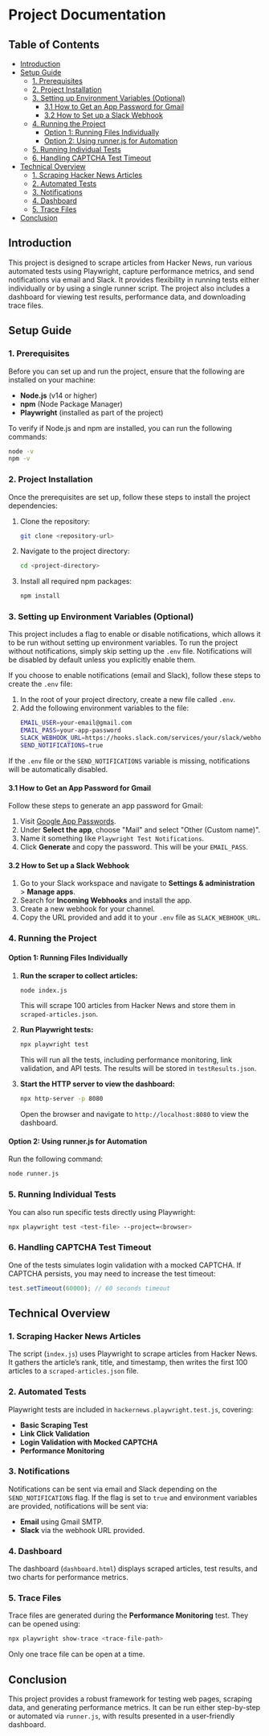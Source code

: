 
# Project Documentation

## Table of Contents
- [Introduction](#introduction)
- [Setup Guide](#setup-guide)
  - [1. Prerequisites](#1-prerequisites)
  - [2. Project Installation](#2-project-installation)
  - [3. Setting up Environment Variables (Optional)](#3-setting-up-environment-variables-optional)
    - [3.1 How to Get an App Password for Gmail](#31-how-to-get-an-app-password-for-gmail)
    - [3.2 How to Set up a Slack Webhook](#32-how-to-set-up-a-slack-webhook)
  - [4. Running the Project](#4-running-the-project)
    - [Option 1: Running Files Individually](#option-1-running-files-individually)
    - [Option 2: Using runner.js for Automation](#option-2-using-runnerjs-for-automation)
  - [5. Running Individual Tests](#5-running-individual-tests)
  - [6. Handling CAPTCHA Test Timeout](#6-handling-captcha-test-timeout)
- [Technical Overview](#technical-overview)
  - [1. Scraping Hacker News Articles](#1-scraping-hacker-news-articles)
  - [2. Automated Tests](#2-automated-tests)
  - [3. Notifications](#3-notifications)
  - [4. Dashboard](#4-dashboard)
  - [5. Trace Files](#5-trace-files)
- [Conclusion](#conclusion)

## Introduction
This project is designed to scrape articles from Hacker News, run various automated tests using Playwright, capture performance metrics, and send notifications via email and Slack. It provides flexibility in running tests either individually or by using a single runner script. The project also includes a dashboard for viewing test results, performance data, and downloading trace files.

## Setup Guide

### 1. Prerequisites
Before you can set up and run the project, ensure that the following are installed on your machine:
- **Node.js** (v14 or higher)
- **npm** (Node Package Manager)
- **Playwright** (installed as part of the project)
  
To verify if Node.js and npm are installed, you can run the following commands:
```bash
node -v
npm -v
```

### 2. Project Installation
Once the prerequisites are set up, follow these steps to install the project dependencies:
1. Clone the repository:
   ```bash
   git clone <repository-url>
   ```
2. Navigate to the project directory:
   ```bash
   cd <project-directory>
   ```
3. Install all required npm packages:
   ```bash
   npm install
   ```

### 3. Setting up Environment Variables (Optional)
This project includes a flag to enable or disable notifications, which allows it to be run without setting up environment variables. To run the project without notifications, simply skip setting up the `.env` file. Notifications will be disabled by default unless you explicitly enable them.

If you choose to enable notifications (email and Slack), follow these steps to create the `.env` file:

1. In the root of your project directory, create a new file called `.env`.
2. Add the following environment variables to the file:
   ```bash
   EMAIL_USER=your-email@gmail.com
   EMAIL_PASS=your-app-password
   SLACK_WEBHOOK_URL=https://hooks.slack.com/services/your/slack/webhook/url
   SEND_NOTIFICATIONS=true
   ```

If the `.env` file or the `SEND_NOTIFICATIONS` variable is missing, notifications will be automatically disabled.

#### 3.1 How to Get an App Password for Gmail
Follow these steps to generate an app password for Gmail:
1. Visit [Google App Passwords](https://myaccount.google.com/apppasswords).
2. Under **Select the app**, choose "Mail" and select "Other (Custom name)".
3. Name it something like `Playwright Test Notifications`.
4. Click **Generate** and copy the password. This will be your `EMAIL_PASS`.

#### 3.2 How to Set up a Slack Webhook
1. Go to your Slack workspace and navigate to **Settings & administration** > **Manage apps**.
2. Search for **Incoming Webhooks** and install the app.
3. Create a new webhook for your channel.
4. Copy the URL provided and add it to your `.env` file as `SLACK_WEBHOOK_URL`.

### 4. Running the Project

#### Option 1: Running Files Individually
1. **Run the scraper to collect articles:**
   ```bash
   node index.js
   ```
   This will scrape 100 articles from Hacker News and store them in `scraped-articles.json`.

2. **Run Playwright tests:**
   ```bash
   npx playwright test
   ```
   This will run all the tests, including performance monitoring, link validation, and API tests. The results will be stored in `testResults.json`.

3. **Start the HTTP server to view the dashboard:**
   ```bash
   npx http-server -p 8080
   ```
   Open the browser and navigate to `http://localhost:8080` to view the dashboard.

#### Option 2: Using runner.js for Automation
Run the following command:
```bash
node runner.js
```

### 5. Running Individual Tests
You can also run specific tests directly using Playwright:
```bash
npx playwright test <test-file> --project=<browser>
```

### 6. Handling CAPTCHA Test Timeout
One of the tests simulates login validation with a mocked CAPTCHA. If CAPTCHA persists, you may need to increase the test timeout:
```js
test.setTimeout(60000); // 60 seconds timeout
```

## Technical Overview

### 1. Scraping Hacker News Articles
The script (`index.js`) uses Playwright to scrape articles from Hacker News. It gathers the article’s rank, title, and timestamp, then writes the first 100 articles to a `scraped-articles.json` file.

### 2. Automated Tests
Playwright tests are included in `hackernews.playwright.test.js`, covering:
- **Basic Scraping Test**
- **Link Click Validation**
- **Login Validation with Mocked CAPTCHA**
- **Performance Monitoring**

### 3. Notifications
Notifications can be sent via email and Slack depending on the `SEND_NOTIFICATIONS` flag. If the flag is set to `true` and environment variables are provided, notifications will be sent via:
- **Email** using Gmail SMTP.
- **Slack** via the webhook URL provided.

### 4. Dashboard
The dashboard (`dashboard.html`) displays scraped articles, test results, and two charts for performance metrics.

### 5. Trace Files
Trace files are generated during the **Performance Monitoring** test. They can be opened using:
```bash
npx playwright show-trace <trace-file-path>
```
Only one trace file can be open at a time.

## Conclusion
This project provides a robust framework for testing web pages, scraping data, and generating performance metrics. It can be run either step-by-step or automated via `runner.js`, with results presented in a user-friendly dashboard.
